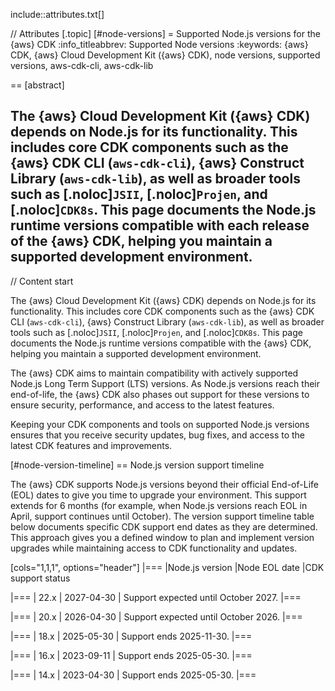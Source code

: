 include::attributes.txt[]

// Attributes
[.topic]
[#node-versions]
= Supported Node.js versions for the \{aws} CDK
:info_titleabbrev: Supported Node versions
:keywords: \{aws} CDK, \{aws} Cloud Development Kit (\{aws} CDK), node versions, supported versions, aws-cdk-cli, aws-cdk-lib

== [abstract]

The \{aws} Cloud Development Kit (\{aws} CDK) depends on Node.js for its functionality. This includes core CDK components such as the \{aws} CDK CLI (`aws-cdk-cli`), \{aws} Construct Library (`aws-cdk-lib`), as well as broader tools such as [.noloc]`JSII`, [.noloc]`Projen`, and [.noloc]`CDK8s`. This page documents the Node.js runtime versions compatible with each release of the \{aws} CDK, helping you maintain a supported development environment.
--

// Content start

The \{aws} Cloud Development Kit (\{aws} CDK) depends on Node.js for its functionality. This includes core CDK components such as the \{aws} CDK CLI (`aws-cdk-cli`), \{aws} Construct Library (`aws-cdk-lib`), as well as broader tools such as [.noloc]`JSII`, [.noloc]`Projen`, and [.noloc]`CDK8s`. This page documents the Node.js runtime versions compatible with the \{aws} CDK, helping you maintain a supported development environment.

The \{aws} CDK aims to maintain compatibility with actively supported Node.js Long Term Support (LTS) versions. As Node.js versions reach their end-of-life, the \{aws} CDK also phases out support for these versions to ensure security, performance, and access to the latest features.

Keeping your CDK components and tools on supported Node.js versions ensures that you receive security updates, bug fixes, and access to the latest CDK features and improvements.

[#node-version-timeline]
== Node.js version support timeline

The \{aws} CDK supports Node.js versions beyond their official End-of-Life (EOL) dates to give you time to upgrade your environment. This support extends for 6 months (for example, when Node.js versions reach EOL in April, support continues until October). The version support timeline table below documents specific CDK support end dates as they are determined. This approach gives you a defined window to plan and implement version upgrades while maintaining access to CDK functionality and updates.

[cols="1,1,1", options="header"]
|===
|Node.js version
|Node EOL date
|CDK support status

|===
| 22.x
| 2027-04-30
| Support expected until October 2027.
|===

|===
| 20.x
| 2026-04-30
| Support expected until October 2026.
|===

|===
| 18.x
| 2025-05-30
| Support ends 2025-11-30.
|===

|===
| 16.x
| 2023-09-11
| Support ends 2025-05-30.
|===

|===
| 14.x
| 2023-04-30
| Support ends 2025-05-30.
|===
